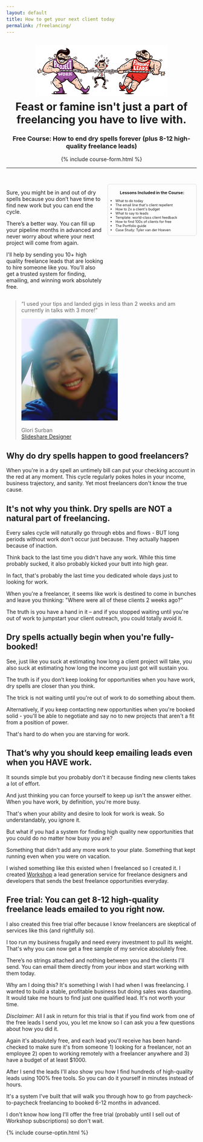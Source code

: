 ```yaml
---
layout: default
title: How to get your next client today
permalink: /freelancing/
---
```


<div style="width: 100%;">
	<img src="/images/workshop-freelancer.png" style="display: block; margin: 2em auto -2em; width: 25em; max-width: 100%;">
</div>


<center>
<h1>Feast or famine isn't just a part of freelancing you have to live with.</h1>


<div class="course">
	
<h3>Free Course: How to end dry spells forever (plus 8-12 high-quality freelance leads)</h3>

{% include course-form.html %}

</div>

</center>

<hr>

<div class="spacer" style="height: 2em; display: table;"></div>

<div style="float: right; width: 225px; margin-left: 1em; font-size: 65%; padding: 1em .5em 0; border: 1px solid #ddd; border-radius: 6px; margin: 0em 0 0 1em">
	<center><h3 style="font-size: 120%; margin: .5em 0 0;">Lessons Included in the Course:</h3></center>
	<ul>
		<li>What to do today</li>
		<li>The email line that's client repellent</li>
		<li>How to 2x a client's budget</li>
		<li>What to say to leads</li>
		<li>Template: world-class client feedback</li>
		<li>How to find 100s of clients for free</li>
		<li>The Portfolio guide</li>
		<li>Case Study: Tyler van der Hoeven</li>
	</ul>
</div>
<div style="display: table;">
<p>
Sure, you might be in and out of dry spells because you don’t have time to find new work but you can end the cycle.</p>

<p>There’s a better way. You can fill up your pipeline months in advanced and never worry about where your next project will come from again.</p>

<p>I'll help by sending you 10+ high quality freelance leads that are looking to hire someone like you. You’ll also get a trusted system for finding, emailing, and winning work absolutely free.</p>
</div>


> “I used your tips and landed gigs in less than 2 weeks and am currently in talks with 3 more!”
>
> <img src="/images/glori.png" class="testimonial-photo"> 
>
> Glori Surban<br>
> [Slideshare Designer](http://www.glorisurban.com/)



## Why do dry spells happen to good freelancers?

When you're in a dry spell an untimely bill can put your checking account in the red at any moment. This cycle regularly pokes holes in your income, business trajectory, and sanity. Yet most freelancers don't know the true cause.

## It's not why you think. Dry spells are NOT a natural part of freelancing. 
Every sales cycle will naturally go through ebbs and flows - BUT long periods without work don't occur just because. They actually happen because of inaction.

Think back to the last time you didn't have any work. While this time probably sucked, it also probably kicked your butt into high gear. 

In fact, that's probably the last time you dedicated whole days just to looking for work.

When you're a freelancer, it seems like work is destined to come in bunches and leave you thinking: "Where were all of these clients 2 weeks ago?"

The truth is you have a hand in it – and if you stopped waiting until you're out of work to jumpstart your client outreach, you could totally avoid it.

## Dry spells actually begin when you're fully-booked!
See, just like you suck at estimating how long a client project will take, you also suck at estimating how long the income you just got will sustain you.

The truth is if you don’t keep looking for opportunities when you have work, dry spells are closer than you think.

The trick is not waiting until you're out of work to do something about them.

Alternatively, if you keep contacting new opportunities when you're booked solid - you'll be able to negotiate and say no to new projects that aren't a fit from a position of power. 

That's hard to do when you are starving for work. 

## That’s why you should keep emailing leads even when you HAVE work.
It sounds simple but you probably don't it because finding new clients takes a lot of effort. 

And just thinking you can force yourself to keep up isn't the answer either. When you have work, by definition, you're more busy. 

That's when your ability and desire to look for work is weak. So understandably, you ignore it.  

But what if you had a system for finding high quality new opportunities that you could do no matter how busy you are?

Something that didn't add any more work to your plate. Something that kept running even when you were on vacation.

I wished something like this existed when I freelanced so I created it. I created [Workshop](http://letsworkshop.com) a lead generation service for freelance designers and developers that sends the best freelance opportunities everyday.

## Free trial: You can get 8-12 high-quality freelance leads emailed to you right now. 
I also created this free trial offer because I know freelancers are skeptical of services like this (and rightfully so).

I too run my business frugally and need every investment to pull its weight. That's why you can now get a free sample of my service absolutely free.

There’s no strings attached and nothing between you and the clients I'll send. You can email them directly from your inbox and start working with them today.

Why am I doing this? It's something I wish I had when I was freelancing. I wanted to build a stable, profitable business but doing sales was daunting. It would take me hours to find just one qualified lead. It's not worth your time.

*Disclaimer:* All I ask in return for this trial is that if you find work from one of the free leads I send you, you let me know so I can ask you a few questions about how you did it. 

Again it's absolutely free, and each lead you'll receive has been hand-checked to make sure it's from someone 1) looking for a freelancer, not an employee 2) open to working remotely with a freelancer anywhere and 3) have a budget of at least $1000.

After I send the leads I'll also show you how I find hundreds of high-quality leads using 100% free tools. So you can do it yourself in minutes instead of hours. 

It's a system I've built that will walk you through how to go from paycheck-to-paycheck freelancing to booked 6-12 months in advanced. 

I don't know how long I'll offer the free trial (probably until I sell out of Workshop subscriptions) so don't wait.

{% include course-optin.html %}

<!--
[<i class="fa fa-long-arrow-left"></i> Articles](/advice)-->